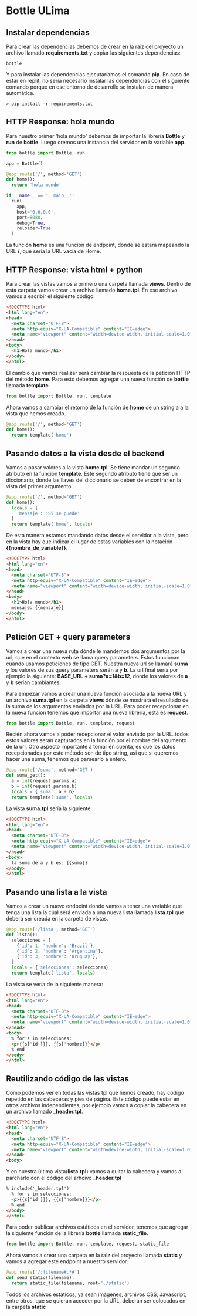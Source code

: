 # Bottle ULima

## Instalar dependencias

Para crear las dependencias debemos de crear en la raiz del proyecto un archivo llamado <b>requirements.txt</b> y copiar las siguientes dependencias:

```
bottle
```

Y para instalar las dependencias ejecutaríamos el comando <b>pip</b>. En caso de estar en replit, no sería necesario instalar las dependencias con el siguiente comando porque en ese entorno de desarrollo se instalan de manera automática.

    > pip install -r requirements.txt

## HTTP Response: hola mundo

Para nuestro primer 'hola mundo' debemos de importar la librería <b>Bottle</b> y <b>run</b> de <b>bottle</b>. Luego cremos una instancia del servidor en la variable <b>app</b>. 

``` python
from bottle import Bottle, run

app = Bottle()

@app.route('/', method='GET')
def home():
  return 'hola mundo'

if __name__ == '__main__':
  run(
    app, 
    host='0.0.0.0', 
    port=8080, 
    debug=True, 
    reloader=True
  )
```
La función <b>home</b> es una función de endpoint, donde se estará mapeando la URL <b>/</b>, que sería la URL vacía de Home.

## HTTP Response: vista html + python 

Para crear las vistas vamos a primero una carpeta llamada <b>views</b>. Dentro de esta carpeta vamos crear un archivo llamado <b>home.tpl</b>. En ese archivo vamos a escribir el siguiente código: 

``` html
<!DOCTYPE html>
<html lang="en">
<head>
  <meta charset="UTF-8">
  <meta http-equiv="X-UA-Compatible" content="IE=edge">
  <meta name="viewport" content="width=device-width, initial-scale=1.0">
</head>
<body>
  <h1>Hola mundo</h1>
</body>
</html>
```

El cambio que vamos realizar será cambiar la respuesta de la petición HTTP del método <b>home</b>. Para esto debemos agregar una nueva función de <b>bottle</b> llamada <b>template</b>.

``` python
from bottle import Bottle, run, template
```

Ahora vamos a cambiar el retorno de la función de <b>home</b> de un string a a la vista que hemos creado.

``` python
@app.route('/', method='GET')
def home():
  return template('home')
```

## Pasando datos a la vista desde el backend

Vamos a pasar valores a la vista <b>home.tpl</b>. Se tiene mandar un segundo atributo en la función <b>template</b>. Este segundo atributo tiene que ser un diccionario, donde las llaves del diccionario se deben de encontrar en la vista del primer argumento.

``` python
@app.route('/', method='GET')
def home():
  locals = {
    'mensaje': 'Si se puede'
  }
  return template('home', locals)
```

De esta manera estamos mandando datos desde el servidor a la vista, pero en la vista hay que indicar el lugar de estas variables con la notación <b>{{nombre_de_variable}}</b>.

``` html
<!DOCTYPE html>
<html lang="en">
<head>
  <meta charset="UTF-8">
  <meta http-equiv="X-UA-Compatible" content="IE=edge">
  <meta name="viewport" content="width=device-width, initial-scale=1.0">
</head>
<body>
  <h1>Hola mundo</h1>
  mensaje: {{mensaje}}
</body>
</html>
``` 

## Petición GET + query parameters

Vamos a crear una nueva ruta dónde le mandemos dos argumentos por la url, que en el contexto web se llama query parameters. Estos funcionan cuando usamos peticiones de tipo GET. Nuestra nueva url se llamará <b>suma</b> y los valores de sus query parameters serán <b>a</b> y <b>b</b>. La url final sería por ejemplo la siguiente: <b>BASE_URL + suma?a=1&b=12</b>, donde los valores de <b>a</b> y <b>b</b> serían cambiantes. 

Para empezar vamos a crear una nueva función asociada a la nueva URL y un archivo <b>suma.tpl</b> en la carpeta <b>views</b> dónde se mostrará el resultado de la suma de los argumentos enviados por la URL. Para poder recepcionar en la nueva función tenemos que importar una nueva librería, esta es <b>request</b>.

``` python
from bottle import Bottle, run, template, request
```

Recién ahora vamos a poder recepcionar el valor enviado por la URL. todos estos valores serán capturados en la función por el nombre del argumento de la url. Otro aspecto importante a tomar en cuenta, es que los datos recepcionados por este método son de tipo string, asi que si queremos hacer una suma, tenemos que parsearlo a entero.

``` python
@app.route('/suma', method='GET')
def suma_get():
  a = int(request.params.a)
  b = int(request.params.b)
  locals = {'suma': a + b}
  return template('suma', locals)
```
La vista <b>suma.tpl</b> sería la siguiente:

``` html
<!DOCTYPE html>
<html lang="en">
<head>
  <meta charset="UTF-8">
  <meta http-equiv="X-UA-Compatible" content="IE=edge">
  <meta name="viewport" content="width=device-width, initial-scale=1.0">
</head>
<body>
  la suma de a y b es: {{suma}}
</body>
</html>
``` 

## Pasando una lista a la vista

Vamos a crear un nuevo endpoint donde vamos a tener una variable que tenga una lista la cuál será enviada a una nueva lista llamada <b>lista.tpl</b> que deberá ser creada en la carpeta de vistas.

``` python
@app.route('/lista', method='GET')
def lista():
  selecciones = [
    {'id': 1, 'nombre': 'Brazil'},
    {'id': 2, 'nombre': 'Argentina'},
    {'id': 3, 'nombre': 'Uruguay'},
  ]
  locals = {'selecciones': selecciones}
  return template('lista', locals)
```

La vista se vería de la siguiente manera:
``` html
<!DOCTYPE html>
<html lang="en">
<head>
  <meta charset="UTF-8">
  <meta http-equiv="X-UA-Compatible" content="IE=edge">
  <meta name="viewport" content="width=device-width, initial-scale=1.0">
</head>
<body>
  % for s in selecciones:
  <p>{{s['id']}}, {{s['nombre]}}</p>
  % end
</body>
</html>
``` 

## Reutilizando código de las vistas

Como podemos ver en todas las vistas tpl que hemos creado, hay código repetido en las cabeceras y pies de página. Este código puede estar en otros archivos independientes, por ejemplo vamos a copiar la cabecera en un archivo llamado <b>_header.tpl</b>.

``` html
<!DOCTYPE html>
<html lang="en">
<head>
  <meta charset="UTF-8">
  <meta http-equiv="X-UA-Compatible" content="IE=edge">
  <meta name="viewport" content="width=device-width, initial-scale=1.0">
</head>
<body>
```
Y en nuestra última vista(<b>lista.tpl</b>) vamos a quitar la cabecera y vamos a parcharlo con el código del arhcivo <b>_header.tpl</b>

``` html
% include('_header.tpl')
  % for s in selecciones:
  <p>{{s['id']}}, {{s['nombre]}}</p>
  % end
</body>
</html>
```
Para poder publicar archivos estáticos en el servidor, tenemos que agregar la siguiente función de la librería <b>bottle</b> llamada <b>static_file</b>.

``` python
from bottle import Bottle, run, template, request, static_file
```

Ahora vamos a crear una carpeta en la raiz del proyecto llamada <b>static</b> y vamos a agregar este endpoint a nuestro servidor.

``` python
@app.route('/:filename#.*#')
def send_static(filename):
  return static_file(filename, root='./static')
```

Todos los archivos estáticos, ya sean imágenes, archivos CSS, Javascript, entre otros, que se quieran acceder por la URL, deberán ser colocados en la carpeta <b>static</b>
